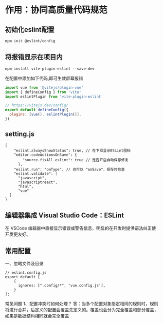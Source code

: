 # 作用：协同高质量代码规范

## 初始化eslint配置
`npm init @eslint/config`

## 将报错显示在项目内
`npm install vite-plugin-eslint --save-dev`

在配置中添加如下代码,即可生效屏幕报错
```vite.config.js
import vue from '@vitejs/plugin-vue'
import { defineConfig } from 'vite'
import eslintPlugin from 'vite-plugin-eslint'

// https://vitejs.dev/config/
export default defineConfig({
  plugins: [vue(), eslintPlugin()],
})
```

## setting.js
```
{
    "eslint.alwaysShowStatus": true, // 在下框显示ESLint图标
    "editor.codeActionsOnSave": {
        "source.fixAll.eslint": true // 是否开启自动保存修复
      },
    "eslint.run": "onType", // 也可以 "onSave"，保存时检查
    "eslint.validate": [
      "javascript",
      "javascriptreact",
      "html",
      "vue"
  ]
}
```

## 编辑器集成 Visual Studio Code：ESLint
在 VSCode 编辑器中直接显示错误或警告信息，明显的在开发时提供语法纠正使开发更友好。

## 常用配置
一、忽略文件及目录
```
// eslint.config.js
export default [
    {
      ignores: [".config/*", 'vue.config.js'],
    }
];

```

常见问题
1、配置冲突时如何处理？
答：当多个配置对象指定相同的规则时，规则将进行合并，后定义的配置会覆盖先定义的。覆盖也会分为完全覆盖和部分覆盖，如果是数据结构相同就会完全覆盖
